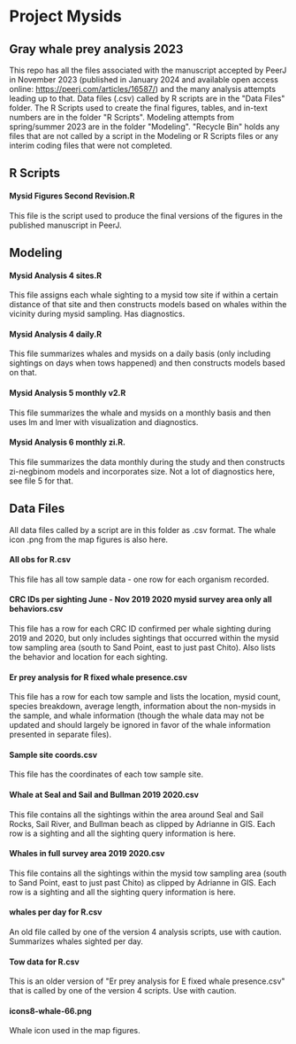 # Project Mysids

## Gray whale prey analysis 2023
 
 This repo has all the files associated with the manuscript accepted by PeerJ in November 2023 (published in January 2024 and available open access online: https://peerj.com/articles/16587/) and the many analysis attempts leading up to that. Data files (.csv) called by R scripts are in the "Data Files" folder. The R Scripts used to create the final figures, tables, and in-text numbers are in the folder "R Scripts". Modeling attempts from spring/summer 2023 are in the folder "Modeling". "Recycle Bin" holds any files that are not called by a script in the Modeling or R Scripts files or any interim coding files that were not completed. 
 
## R Scripts

#### Mysid Figures Second Revision.R

This file is the script used to produce the final versions of the figures in the published manuscript in PeerJ. 

## Modeling

#### Mysid Analysis 4 sites.R

This file assigns each whale sighting to a mysid tow site if within a certain distance of that site and then constructs models based on whales within the vicinity during mysid sampling. Has diagnostics.

#### Mysid Analysis 4 daily.R

This file summarizes whales and mysids on a daily basis (only including sightings on days when tows happened) and then constructs models based on that.

#### Mysid Analysis 5 monthly v2.R

This file summarizes the whale and mysids on a monthly basis and then uses lm and lmer with visualization and diagnostics.

#### Mysid Analysis 6 monthly zi.R.

This file summarizes the data monthly during the study and then constructs zi-negbinom models and incorporates size. Not a lot of diagnostics here, see file 5 for that.

## Data Files

All data files called by a script are in this folder as .csv format. The whale icon .png from the map figures is also here.

#### All obs for R.csv

This file has all tow sample data - one row for each organism recorded.

#### CRC IDs per sighting June - Nov 2019 2020 mysid survey area only all behaviors.csv

This file has a row for each CRC ID confirmed per whale sighting during 2019 and 2020, but only includes sightings that occurred within the mysid tow sampling area (south to Sand Point, east to just past Chito). Also lists the behavior and location for each sighting.

#### Er prey analysis for R fixed whale presence.csv

This file has a row for each tow sample and lists the location, mysid count, species breakdown, average length, information about the non-mysids in the sample, and whale information (though the whale data may not be updated and should largely be ignored in favor of the whale information presented in separate files).

#### Sample site coords.csv

This file has the coordinates of each tow sample site.

#### Whale at Seal and Sail and Bullman 2019 2020.csv

This file contains all the sightings within the area around Seal and Sail Rocks, Sail River, and Bullman beach as clipped by Adrianne in GIS. Each row is a sighting and all the sighting query information is here.

#### Whales in full survey area 2019 2020.csv

This file contains all the sightings within the mysid tow sampling area (south to Sand Point, east to just past Chito) as clipped by Adrianne in GIS. Each row is a sighting and all the sighting query information is here.

#### whales per day for R.csv

An old file called by one of the version 4 analysis scripts, use with caution. Summarizes whales sighted per day.

#### Tow data for R.csv

This is an older version of "Er prey analysis for E fixed whale presence.csv" that is called by one of the version 4 scripts. Use with caution.

#### icons8-whale-66.png

Whale icon used in the map figures.

